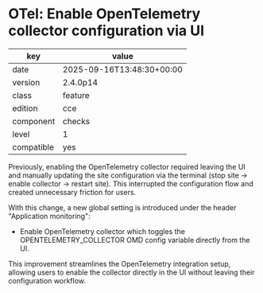 [//]: # (werk v2)
# OTel: Enable OpenTelemetry collector configuration via UI

key        | value
---------- | ---
date       | 2025-09-16T13:48:30+00:00
version    | 2.4.0p14
class      | feature
edition    | cce
component  | checks
level      | 1
compatible | yes

Previously, enabling the OpenTelemetry collector required leaving the UI and manually updating the site configuration via the terminal (stop site → enable collector → restart site).
This interrupted the configuration flow and created unnecessary friction for users.

With this change, a new global setting is introduced under the header "Application monitoring":
- Enable OpenTelemetry collector which toggles the OPENTELEMETRY_COLLECTOR OMD config variable directly from the UI.

This improvement streamlines the OpenTelemetry integration setup, allowing users to enable the collector directly in the UI without leaving their configuration workflow.
